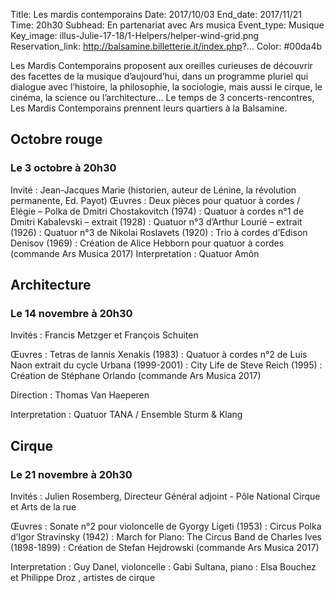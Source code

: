 Title: Les mardis contemporains
Date: 2017/10/03
End_date: 2017/11/21
Time: 20h30
Subhead: En partenariat avec Ars musica
Event_type: Musique
Key_image: illus-Julie-17-18/1-Helpers/helper-wind-grid.png
Reservation_link: http://balsamine.billetterie.it/index.php?...
Color: #00da4b

Les Mardis Contemporains proposent aux oreilles curieuses de découvrir des facettes de la musique d’aujourd’hui, dans un programme pluriel qui dialogue avec l’histoire, la philosophie, la sociologie, mais aussi le cirque, le cinéma, la science ou l’architecture…
Le temps de 3 concerts-rencontres, Les Mardis Contemporains prennent leurs quartiers à la Balsamine.

## Octobre rouge

### Le 3 octobre à 20h30

Invité
:    Jean-Jacques Marie (historien, auteur de Lénine, la révolution permanente, Ed. Payot)
Œuvres
:    Deux pièces pour quatuor à cordes / Elégie – Polka de Dmitri Chostakovitch (1974)
:    Quatuor à cordes n°1 de Dmitri Kabalevski – extrait (1928)
:    Quatuor n°3 d’Arthur Lourié – extrait (1926)
:    Quatuor n°3 de Nikolai Roslavets (1920)
:    Trio à cordes d’Edison Denisov (1969)
:    Création de Alice Hebborn pour quatuor à cordes (commande Ars Musica 2017)
Interpretation
:    Quatuor Amôn

## Architecture

### Le 14 novembre à 20h30

Invités
:    Francis Metzger et François Schuiten

Œuvres
:    Tetras de Iannis Xenakis (1983)
:    Quatuor à cordes n°2 de Luis Naon extrait du cycle Urbana (1999-2001) 
:    City Life de Steve Reich (1995)
:    Création de Stéphane Orlando (commande Ars Musica 2017)

Direction
:    Thomas Van Haeperen

Interpretation
:    Quatuor TANA / Ensemble Sturm & Klang

## Cirque

### Le 21 novembre à 20h30

Invités
:     Julien Rosemberg, Directeur Général adjoint - Pôle National Cirque et Arts de la rue

Œuvres
:    Sonate n°2 pour violoncelle de Gyorgy Ligeti (1953)
:    Circus Polka d’Igor Stravinsky (1942)
:    March for Piano: The Circus Band de Charles Ives (1898-1899)
:    Création de Stefan Hejdrowski (commande Ars Musica 2017)

Interpretation
:    Guy Danel, violoncelle
:    Gabi Sultana, piano
:    Elsa Bouchez et Philippe Droz , artistes de cirque
